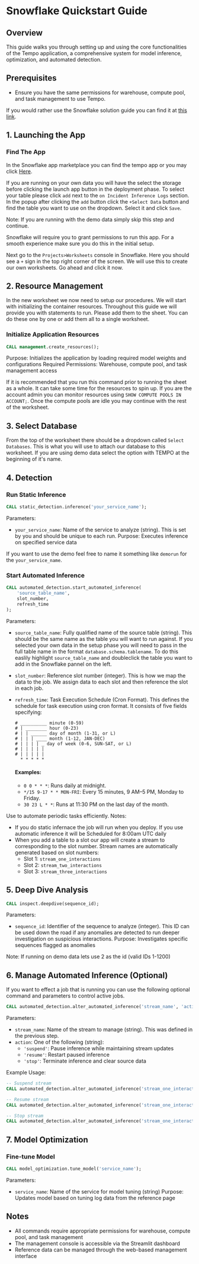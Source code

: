 # Snowflake Quickstart Guide

## Overview
This guide walks you through setting up and using the core functionalities of the Tempo application, a comprehensive system for model inference, optimization, and automated detection.

## Prerequisites
- Ensure you have the same permissions for warehouse, compute pool, and task management to use Tempo.

If you would rather use the Snowflake solution guide you can find it at [this link](https://quickstarts.snowflake.com/guide/getting_started_with_tempo_and_snowflake/index.html#0). 

## 1. Launching the App

### Find The App
In the Snowflake app marketplace you can find the tempo app or you may click [Here](https://app.snowflake.com/marketplace/listing/GZTYZOYXHNX/deeptempo-cybersecurity-tempo-cybersecurity-incident-identification-via-deep-learning?search=tempo).  

If you are running on your own data you will have the select the storage before clicking the launch app button in the deployment phase.
To select your table please click `add` next to the `on Incident Inference Logs` section. In the popup after clicking the `add` button click the `+Select Data` button and find the table you want to use on the dropdown.  Select it and click `Save`.

Note: If you are running with the demo data simply skip this step and continue. 

Snowflake will require you to grant permissions to run this app.  For a smooth experience make sure you do this in the initial setup.

Next go to the `Projects>Worksheets` console in Snowflake. Here you should see a `+` sign in the top right corner of the screen.  We will use this to create our own worksheets. Go ahead and click it now. 

## 2. Resource Management

In the new worksheet we now need to setup our procedures. We will start with initializing the container resources. Throughout this guide we will provide you with statements to run.  Please add them to the sheet. You can do these one by one or add them all to a single worksheet.

### Initialize Application Resources
```sql
CALL management.create_resources();
```
Purpose: Initializes the application by loading required model weights and configurations
Required Permissions: Warehouse, compute pool, and task management access

If it is recommended that you run this command prior to running the sheet as a whole.  It can take some time for the resources to spin up.  If you are the account admin you can monitor resources using `SHOW COMPUTE POOLS IN ACCOUNT;`. Once the compute pools are idle you may continue with the rest of the worksheet.


## 3. Select Database

From the top of the worksheet there should be a dropdown called `Select Databases`.  This is what you will use to attach our database to this worksheet.  If you are using demo data select the option with TEMPO at the beginning of it's name.

## 4. Detection

### Run Static Inference
```sql
CALL static_detection.inference('your_service_name');
```
Parameters:
- `your_service_name`: Name of the service to analyze (string).  This is set by you and should be unique to each run.
Purpose: Executes inference on specified service data

If you want to use the demo feel free to name it something like `demorun` for the `your_service_name`.

### Start Automated Inference
```sql
CALL automated_detection.start_automated_inference(
    'source_table_name',
    slot_number,
    refresh_time
);
```
Parameters:
- `source_table_name`: Fully qualified name of the source table (string).  This should be the same name as the table you will want to run against.  If you selected your own data in the setup phase you will need to pass in the full table name in the format `database.schema.tablename`.  To do this easlily highlight `source_table_name` and doubleclick the table you want to add in the Snowflake pannel on the left. 
- `slot_number`: Reference slot number (integer). This is how we map the data to the job. We assign data to each slot and then reference the slot in each job.
- `refresh_time`: Task Execution Schedule (Cron Format). This defines the schedule for task execution using cron format. It consists of five fields specifying: 

    ```
    # __________ minute (0-59)
    # | ________ hour (0-23)
    # | | ______ day of month (1-31, or L)
    # | | | ____ month (1-12, JAN-DEC)
    # | | | | _ day of week (0-6, SUN-SAT, or L)
    # | | | | |
    # | | | | |
      * * * * *
    ```
    
    #### Examples:
    - `0 0 * * *`: Runs daily at midnight.  
    - `*/15 9-17 * * MON-FRI`: Every 15 minutes, 9 AM–5 PM, Monday to Friday.  
    - `30 23 L * *`: Runs at 11:30 PM on the last day of the month.  

Use to automate periodic tasks efficiently.
Notes:
- If you do static infernace the job will run when you deploy.  If you use automatic inference it will be Scheduled for 8:00am UTC daily
- When you add a table to a slot our app will create a stream to corresponding to the slot number. Stream names are automatically generated based on slot numbers:
  - Slot 1: `stream_one_interactions`
  - Slot 2: `stream_two_interactions`
  - Slot 3: `stream_three_interactions`

## 5. Deep Dive Analysis
```sql
CALL inspect.deepdive(sequence_id);
```
Parameters:
- `sequence_id`: Identifier of the sequence to analyze (integer). This ID can be used down the road if any anomalies are detected to run deeper investigation on suspicious interactions. 
Purpose: Investigates specific sequences flagged as anomalies

Note: If running on demo data lets use 2 as the id (valid IDs 1-1200)

## 6. Manage Automated Inference (Optional)

If you want to effect a job that is running you can use the following optional command and parameters to control active jobs. 

```sql
CALL automated_detection.alter_automated_inference('stream_name', 'action');
```
Parameters:
- `stream_name`: Name of the stream to manage (string). This was defined in the previous step.
- `action`: One of the following (string):
  - `'suspend'`: Pause inference while maintaining stream updates
  - `'resume'`: Restart paused inference
  - `'stop'`: Terminate inference and clear source data

Example Usage:
```sql
-- Suspend stream
CALL automated_detection.alter_automated_inference('stream_one_interactions', 'suspend');

-- Resume stream
CALL automated_detection.alter_automated_inference('stream_one_interactions', 'resume');

-- Stop stream
CALL automated_detection.alter_automated_inference('stream_one_interactions', 'stop');
```

## 7. Model Optimization

### Fine-tune Model
```sql
CALL model_optimization.tune_model('service_name');
```
Parameters:
- `service_name`: Name of the service for model tuning (string)
Purpose: Updates model based on tuning log data from the reference page

## Notes
- All commands require appropriate permissions for warehouse, compute pool, and task management
- The management console is accessible via the Streamlit dashboard
- Reference data can be managed through the web-based management interface
